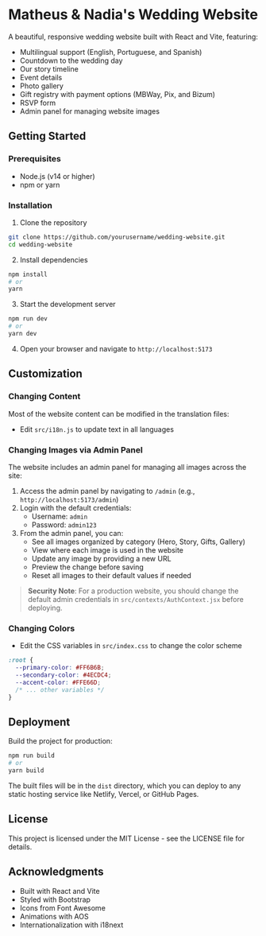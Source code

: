 # Matheus & Nadia's Wedding Website

A beautiful, responsive wedding website built with React and Vite, featuring:

- Multilingual support (English, Portuguese, and Spanish)
- Countdown to the wedding day
- Our story timeline
- Event details
- Photo gallery
- Gift registry with payment options (MBWay, Pix, and Bizum)
- RSVP form
- Admin panel for managing website images

## Getting Started

### Prerequisites

- Node.js (v14 or higher)
- npm or yarn

### Installation

1. Clone the repository
```bash
git clone https://github.com/yourusername/wedding-website.git
cd wedding-website
```

2. Install dependencies
```bash
npm install
# or
yarn
```

3. Start the development server
```bash
npm run dev
# or
yarn dev
```

4. Open your browser and navigate to `http://localhost:5173`

## Customization

### Changing Content

Most of the website content can be modified in the translation files:

- Edit `src/i18n.js` to update text in all languages

### Changing Images via Admin Panel

The website includes an admin panel for managing all images across the site:

1. Access the admin panel by navigating to `/admin` (e.g., `http://localhost:5173/admin`)
2. Login with the default credentials:
   - Username: `admin`
   - Password: `admin123`
3. From the admin panel, you can:
   - See all images organized by category (Hero, Story, Gifts, Gallery)
   - View where each image is used in the website
   - Update any image by providing a new URL
   - Preview the change before saving
   - Reset all images to their default values if needed

> **Security Note**: For a production website, you should change the default admin credentials in `src/contexts/AuthContext.jsx` before deploying.

### Changing Colors

- Edit the CSS variables in `src/index.css` to change the color scheme

```css
:root {
  --primary-color: #FF6B6B;
  --secondary-color: #4ECDC4;
  --accent-color: #FFE66D;
  /* ... other variables */
}
```

## Deployment

Build the project for production:

```bash
npm run build
# or
yarn build
```

The built files will be in the `dist` directory, which you can deploy to any static hosting service like Netlify, Vercel, or GitHub Pages.

## License

This project is licensed under the MIT License - see the LICENSE file for details.

## Acknowledgments

- Built with React and Vite
- Styled with Bootstrap
- Icons from Font Awesome
- Animations with AOS
- Internationalization with i18next
